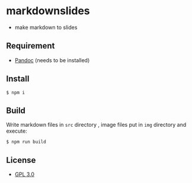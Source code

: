 # markdownslides

- make markdown to slides

## Requirement

- [Pandoc](http://pandoc.org/) (needs to be installed)

## Install

```
$ npm i
```

## Build

Write markdown files in `src` directory , image files put in `img` directory and execute:
 
```
$ npm run build
```

## License
- [GPL 3.0](http://www.viti.es/gnu/licenses/gpl.html)